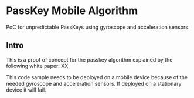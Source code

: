 # PassKey Mobile Algorithm
PoC for unpredictable PassKeys using gyroscope and acceleration sensors


## Intro
This is a proof of concept for the passkey algorithm explained by the following white paper: XX

This code sample needs to be deployed on a mobile device because of the needed gyroscope and acceleration sensors.
If deployed on a stationary device it will fail.
